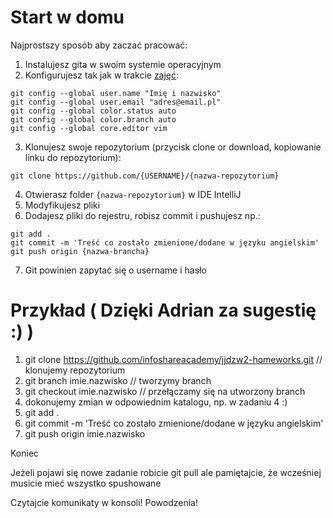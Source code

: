 # Start w domu
Najprostszy sposób aby zaczać pracować:
1. Instalujesz gita w swoim systemie operacyjnym
2. Konfigurujesz tak jak w trakcie [zajęć](https://github.com/infoshareacademy/jjdzw2-materialy/blob/master/slajdy/04_2019-01-12_GIT-I.pdf):
  ```
  git config --global user.name "Imię i nazwisko"
  git config --global user.email "adres@email.pl"
  git config --global color.status auto
  git config --global color.branch auto
  git config --global core.editor vim
  ```
3. Klonujesz swoje repozytorium (przycisk clone or download, kopiowanie linku do repozytorium):
  ```
  git clone https://github.com/{USERNAME}/{nazwa-repozytorium}
  ```
4. Otwierasz folder `{nazwa-repozytorium}` w IDE IntelliJ
5. Modyfikujesz pliki
6. Dodajesz pliki do rejestru, robisz commit i pushujesz np.:
  ```
  git add .
  git commit -m 'Treść co zostało zmienione/dodane w języku angielskim'
  git push origin {nazwa-brancha}
  ```
7. Git powinien zapytać się o username i hasło

# Przykład ( Dzięki Adrian za sugestię :) )
1. git clone https://github.com/infoshareacademy/jjdzw2-homeworks.git  // klonujemy repozytorium
2. git branch imie.nazwisko  // tworzymy branch
3. git checkout imie.nazwisko  // przełączamy się na utworzony branch
4. dokonujemy zmian w odpowiednim katalogu, np. w zadaniu 4 :)
5. git add .
6. git commit -m 'Treść co zostało zmienione/dodane w języku angielskim'
7. git push origin imie.nazwisko

Koniec

Jeżeli pojawi się nowe zadanie robicie git pull ale pamiętajcie, że wcześniej musicie mieć wszystko spushowane

Czytajcie komunikaty w konsoli! Powodzenia!